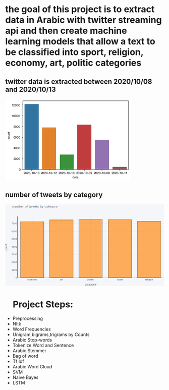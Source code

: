 <h1>the goal of this project is to extract data in Arabic with twitter streaming api and then create machine learning models that allow a text to be classified into  sport, religion, economy, art, politic categories </h1>


<h2>twitter data is extracted between 2020/10/08 and 2020/10/13</h2>

<img src="data_date.png" >

<h2>number of tweets by category </h2>
<img src="tweets_by_category.png" >

<ul> <h1>Project Steps:</h1>
  <li>Preprocessing</li>
  <li>Nltk</li>
  <li>Word Frequencies</li>
  <li>Unigram,bigrams,trigrams by Counts </li>
  <li>Arabic Stop-words</li>
  <li>Tokenize Word and Sentence</li>
  <li>Arabic Stemmer</li>
  <li>Bag of word</li>
  <li>Tf Idf</li>
  <li>Arabic Word Cloud</li>
  <li>SVM</li>
  <li>Naive Bayes</li>
  <li>LSTM</li>
  </ul>
